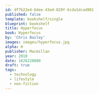 ```yaml
---
id: df7b22e4-6dee-43ed-829f-6cda1dcad801
published: false
template: bookshelf/single
blueprint: bookshelf
title: Hyperfocus
book: Hyperfocus
by: 'Chris Bailey'
images: images/hyperfocus.jpg
alpha: H
publisher: Macmillan
year: 2018
date: 1626220800
draft: true
tags:
  - technology
  - lifestyle
  - non-fiction
---
```

